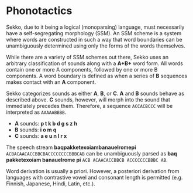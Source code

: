 # Phonotactics

Sekko, due to it being a logical (monoparsing) language, must necessarily have a self-segregating morphology (SSM). An SSM scheme is a system where words are constructed in such a way that word boundaries can be unambiguously determined using only the forms of the words themselves. 

While there are a variety of SSM schemes out there, Sekko uses an arbitrary classification of sounds along with a **A+B+** word form. All words contain one or more A components, followed by one or more B components. A word boundary is defined as when a series of **B** sequences makes contact with an **A** component.

Sekko categorizes sounds as either **A**, **B**, or **C**. **A** and **B** sounds behave as described above. **C** sounds, however, will morph into the sound that immediately precedes them. Therefore, a sequence `ACCACBCCC` will be interpreted as `AAAAABBBB`.

- **A** sounds: **p t k b d g s z h**
- **B** sounds: **i o m q**
- **C** sounds: **a e u n l r x**

The speech stream **baqpakketexoiambanauelromepi** `ACBACAACACCBBCBACCCCCCCCBBBCAB`  can be unambiguously parsed as **baq pakketexoiam banauelrome pi** `ACB ACAACACCBBCB ACCCCCCCBBBC AB`.

Word derivation is usually a priori. However, a posteriori derivation from languages with contrastive vowel and consonant length is permitted (e.g. Finnish, Japanese, Hindi, Latin, etc.).



